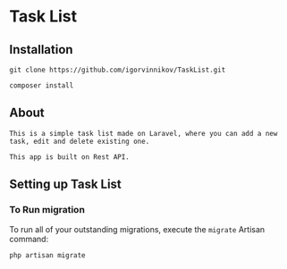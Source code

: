 
# Task List

## Installation

```
git clone https://github.com/igorvinnikov/TaskList.git

composer install
```
## About

```
This is a simple task list made on Laravel, where you can add a new task, edit and delete existing one.

This app is built on Rest API.
```

## Setting up Task List

### To Run migration
To run all of your outstanding migrations, execute the `migrate` Artisan command:
```
php artisan migrate
```
